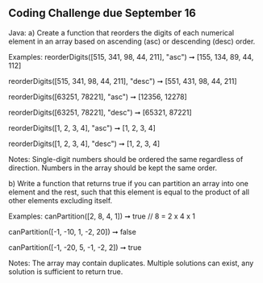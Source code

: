 ## Coding Challenge due September 16

Java:
a) Create a function that reorders the digits of each numerical element in an array based on ascending (asc) or descending (desc) order.

Examples:
reorderDigits([515, 341, 98, 44, 211], "asc") ➞ [155, 134, 89, 44, 112]

reorderDigits([515, 341, 98, 44, 211], "desc") ➞ [551, 431, 98, 44, 211]

reorderDigits([63251, 78221], "asc") ➞ [12356, 12278]

reorderDigits([63251, 78221], "desc") ➞ [65321, 87221]

reorderDigits([1, 2, 3, 4], "asc") ➞ [1, 2, 3, 4]

reorderDigits([1, 2, 3, 4], "desc") ➞ [1, 2, 3, 4]

Notes:
Single-digit numbers should be ordered the same regardless of direction.
Numbers in the array should be kept the same order.

b) Write a function that returns true if you can partition an array into one element and the rest, such that this element is equal to the product of all other elements excluding itself.

Examples:
canPartition([2, 8, 4, 1]) ➞ true
// 8 = 2 x 4 x 1

canPartition([-1, -10, 1, -2, 20]) ➞ false

canPartition([-1, -20, 5, -1, -2, 2]) ➞ true

Notes:
The array may contain duplicates.
Multiple solutions can exist, any solution is sufficient to return true.
